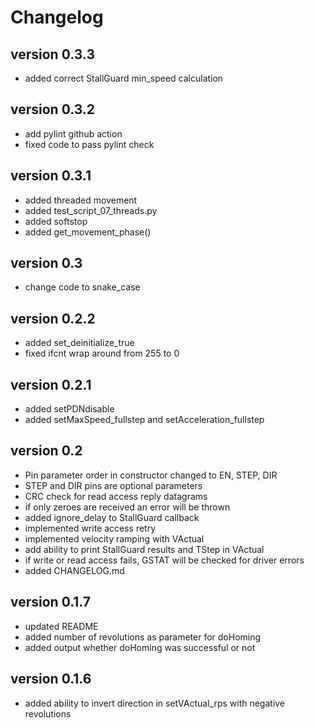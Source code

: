 # Changelog

## version 0.3.3
- added correct StallGuard min_speed calculation 

## version 0.3.2
- add pylint github action
- fixed code to pass pylint check

## version 0.3.1
- added threaded movement
- added test_script_07_threads.py
- added softstop
- added get_movement_phase()

## version 0.3
- change code to snake_case

## version 0.2.2
- added set_deinitialize_true
- fixed ifcnt wrap around from 255 to 0 

## version 0.2.1
- added setPDNdisable
- added setMaxSpeed_fullstep and setAcceleration_fullstep

## version 0.2
- Pin parameter order in constructor changed to EN, STEP, DIR
- STEP and DIR pins are optional parameters
- CRC check for read access reply datagrams
- if only zeroes are received an error will be thrown
- added ignore_delay to StallGuard callback
- implemented write access retry
- implemented velocity ramping with VActual
- add ability to print StallGuard results and TStep in VActual
- if write or read access fails, GSTAT will be checked for driver errors
- added CHANGELOG.md

## version 0.1.7
- updated README
- added number of revolutions as parameter for doHoming
- added output whether doHoming was successful or not

## version 0.1.6
-  added ability to invert direction in setVActual_rps with negative revolutions
